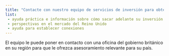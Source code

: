 ```yaml
---
title: "Contacte con nuestro equipo de servicios de inversión para obtener:"
list: 
 - ayuda práctica e información sobre cómo sacar adelante su inversión
 - perspectivas en el mercado del Reino Unido
 - ayuda para establecer conexiones
---
```


El equipo le puede poner en contacto con una oficina del gobierno británico en su región para que le ofrezca asesoramiento relevante para su país.
